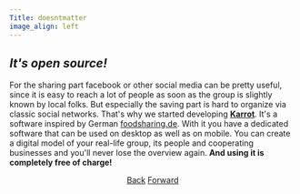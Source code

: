 ```yaml
---
Title: doesntmatter
image_align: left
---
```


## <div class="fa fa-github-alt"></div> _It's open source!_

For the sharing part facebook or other social media can be pretty useful, since it is easy to reach a lot of people as soon as the group is slightly known by local folks. But especially the saving part is hard to organize via classic social networks. That's why we started developing **[Karrot](/karrot)**. It's a software inspired by German <a href="https://foodsharing.de/" target="_blank">foodsharing.de</a>. With it you have a dedicated software that can be used on desktop as well as on mobile. You can create a digital model of your real-life group, its people and cooperating businesses and you'll never lose the overview again. **And using it is completely free of charge!**

<center>
<a class="button" href="/start/awareness">Back</a>
<a class="button" href="/start/legal">Forward</a>
</center>
